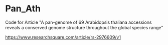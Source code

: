 # Pan_Ath
Code for Article "A pan-genome of 69 Arabidopsis thaliana accessions reveals a conserved genome structure throughout the global species range"



https://www.researchsquare.com/article/rs-2976609/v1
